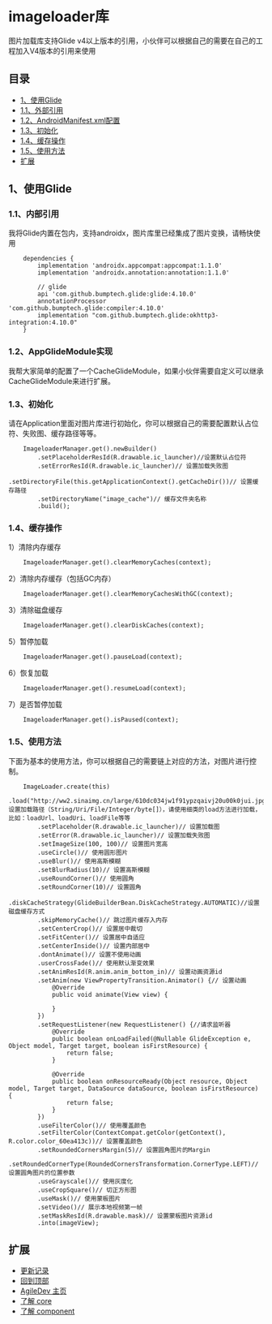 # imageloader库
图片加载库支持Glide v4以上版本的引用，小伙伴可以根据自己的需要在自己的工程加入V4版本的引用来使用

## 目录
 - [1、使用Glide](https://github.com/LZ9/AgileDev/blob/master/imageloader/readme_imageloader.md#1使用glide)
 - [1.1、外部引用](https://github.com/LZ9/AgileDev/blob/master/imageloader/readme_imageloader.md#11外部引用)
 - [1.2、AndroidManifest.xml配置](https://github.com/LZ9/AgileDev/blob/master/imageloader/readme_imageloader.md#12androidmanifestxml配置)
 - [1.3、初始化](https://github.com/LZ9/AgileDev/blob/master/imageloader/readme_imageloader.md#13初始化)
 - [1.4、缓存操作](https://github.com/LZ9/AgileDev/blob/master/imageloader/readme_imageloader.md#14缓存操作)
 - [1.5、使用方法](https://github.com/LZ9/AgileDev/blob/master/imageloader/readme_imageloader.md#15使用方法)
 - [扩展](https://github.com/LZ9/AgileDev/blob/master/imageloader/readme_imageloader.md#扩展)

## 1、使用Glide
### 1.1、内部引用
我将Glide内置在包内，支持androidx，图片库里已经集成了图片变换，请畅快使用
```
    dependencies {
        implementation 'androidx.appcompat:appcompat:1.1.0'
        implementation 'androidx.annotation:annotation:1.1.0'

        // glide
        api 'com.github.bumptech.glide:glide:4.10.0'
        annotationProcessor 'com.github.bumptech.glide:compiler:4.10.0'
        implementation "com.github.bumptech.glide:okhttp3-integration:4.10.0"
    }
```

### 1.2、AppGlideModule实现
我帮大家简单的配置了一个CacheGlideModule，如果小伙伴需要自定义可以继承CacheGlideModule来进行扩展。

### 1.3、初始化
请在Application里面对图片库进行初始化，你可以根据自己的需要配置默认占位符、失败图、缓存路径等等。
```
    ImageloaderManager.get().newBuilder()
        .setPlaceholderResId(R.drawable.ic_launcher)//设置默认占位符
        .setErrorResId(R.drawable.ic_launcher)// 设置加载失败图
        .setDirectoryFile(this.getApplicationContext().getCacheDir())// 设置缓存路径
        .setDirectoryName("image_cache")// 缓存文件夹名称
        .build();
```

### 1.4、缓存操作
1）清除内存缓存
```
    ImageloaderManager.get().clearMemoryCaches(context);
```
2）清除内存缓存（包括GC内存）
```
    ImageloaderManager.get().clearMemoryCachesWithGC(context);
```
3）清除磁盘缓存
```
    ImageloaderManager.get().clearDiskCaches(context);
```
5）暂停加载
```
    ImageloaderManager.get().pauseLoad(context);
```
6）恢复加载
```
    ImageloaderManager.get().resumeLoad(context);
```
7）是否暂停加载
```
    ImageloaderManager.get().isPaused(context);
```

### 1.5、使用方法
下面为基本的使用方法，你可以根据自己的需要链上对应的方法，对图片进行控制。
```
    ImageLoader.create(this)
        .load("http://ww2.sinaimg.cn/large/610dc034jw1f91ypzqaivj20u00k0jui.jpg")// 设置加载路径（String/Uri/File/Integer/byte[]），请使用细类的load方法进行加载，比如：loadUrl、loadUri、loadFile等等
        .setPlaceholder(R.drawable.ic_launcher)// 设置加载图
        .setError(R.drawable.ic_launcher)// 设置加载失败图
        .setImageSize(100, 100)// 设置图片宽高
        .useCircle()// 使用圆形图片
        .useBlur()// 使用高斯模糊
        .setBlurRadius(10)// 设置高斯模糊
        .useRoundCorner()// 使用圆角
        .setRoundCorner(10)// 设置圆角
        .diskCacheStrategy(GlideBuilderBean.DiskCacheStrategy.AUTOMATIC)//设置磁盘缓存方式
        .skipMemoryCache()// 跳过图片缓存入内存
        .setCenterCrop()// 设置居中裁切
        .setFitCenter()// 设置居中自适应
        .setCenterInside()// 设置内部居中
        .dontAnimate()// 设置不使用动画
        .userCrossFade()// 使用默认渐变效果
        .setAnimResId(R.anim.anim_bottom_in)// 设置动画资源id
        .setAnim(new ViewPropertyTransition.Animator() {// 设置动画
            @Override
            public void animate(View view) {

            }
        })
        .setRequestListener(new RequestListener() {//请求监听器
            @Override
            public boolean onLoadFailed(@Nullable GlideException e, Object model, Target target, boolean isFirstResource) {
                return false;
            }

            @Override
            public boolean onResourceReady(Object resource, Object model, Target target, DataSource dataSource, boolean isFirstResource) {
                return false;
            }
        })
        .useFilterColor()// 使用覆盖颜色
        .setFilterColor(ContextCompat.getColor(getContext(), R.color.color_60ea413c))// 设置覆盖颜色
        .setRoundedCornersMargin(5)// 设置圆角图片的Margin
        .setRoundedCornerType(RoundedCornersTransformation.CornerType.LEFT)// 设置圆角图片的位置参数
        .useGrayscale()// 使用灰度化
        .useCropSquare()// 切正方形图
        .useMask()// 使用蒙板图片
        .setVideo()// 展示本地视频第一帧
        .setMaskResId(R.drawable.mask)// 设置蒙板图片资源id
        .into(imageView);
```

## 扩展

- [更新记录](https://github.com/LZ9/AgileDev/blob/master/imageloader/readme_imageloader_update.md)
- [回到顶部](https://github.com/LZ9/AgileDev/blob/master/imageloader/readme_imageloader.md#imageloader库)
- [AgileDev 主页](https://github.com/LZ9/AgileDev)
- [了解 core](https://github.com/LZ9/AgileDev/blob/master/core/readme_core.md)
- [了解 component](https://github.com/LZ9/AgileDev/blob/master/component/readme_component.md)
